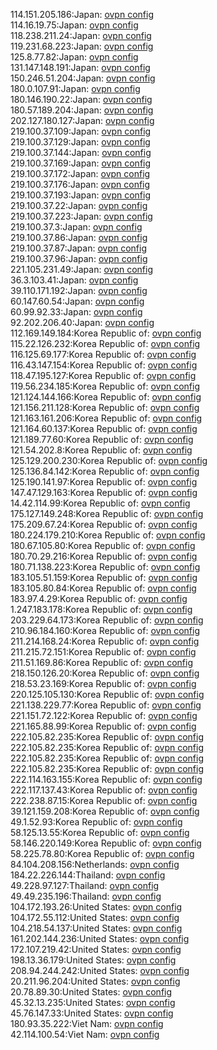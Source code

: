 114.151.205.186:Japan: [ovpn config](vpn/114_151_205_186.ovpn)  
114.16.19.75:Japan: [ovpn config](vpn/114_16_19_75.ovpn)  
118.238.211.24:Japan: [ovpn config](vpn/118_238_211_24.ovpn)  
119.231.68.223:Japan: [ovpn config](vpn/119_231_68_223.ovpn)  
125.8.77.82:Japan: [ovpn config](vpn/125_8_77_82.ovpn)  
131.147.148.191:Japan: [ovpn config](vpn/131_147_148_191.ovpn)  
150.246.51.204:Japan: [ovpn config](vpn/150_246_51_204.ovpn)  
180.0.107.91:Japan: [ovpn config](vpn/180_0_107_91.ovpn)  
180.146.190.22:Japan: [ovpn config](vpn/180_146_190_22.ovpn)  
180.57.189.204:Japan: [ovpn config](vpn/180_57_189_204.ovpn)  
202.127.180.127:Japan: [ovpn config](vpn/202_127_180_127.ovpn)  
219.100.37.109:Japan: [ovpn config](vpn/219_100_37_109.ovpn)  
219.100.37.129:Japan: [ovpn config](vpn/219_100_37_129.ovpn)  
219.100.37.144:Japan: [ovpn config](vpn/219_100_37_144.ovpn)  
219.100.37.169:Japan: [ovpn config](vpn/219_100_37_169.ovpn)  
219.100.37.172:Japan: [ovpn config](vpn/219_100_37_172.ovpn)  
219.100.37.176:Japan: [ovpn config](vpn/219_100_37_176.ovpn)  
219.100.37.193:Japan: [ovpn config](vpn/219_100_37_193.ovpn)  
219.100.37.22:Japan: [ovpn config](vpn/219_100_37_22.ovpn)  
219.100.37.223:Japan: [ovpn config](vpn/219_100_37_223.ovpn)  
219.100.37.3:Japan: [ovpn config](vpn/219_100_37_3.ovpn)  
219.100.37.86:Japan: [ovpn config](vpn/219_100_37_86.ovpn)  
219.100.37.87:Japan: [ovpn config](vpn/219_100_37_87.ovpn)  
219.100.37.96:Japan: [ovpn config](vpn/219_100_37_96.ovpn)  
221.105.231.49:Japan: [ovpn config](vpn/221_105_231_49.ovpn)  
36.3.103.41:Japan: [ovpn config](vpn/36_3_103_41.ovpn)  
39.110.171.192:Japan: [ovpn config](vpn/39_110_171_192.ovpn)  
60.147.60.54:Japan: [ovpn config](vpn/60_147_60_54.ovpn)  
60.99.92.33:Japan: [ovpn config](vpn/60_99_92_33.ovpn)  
92.202.206.40:Japan: [ovpn config](vpn/92_202_206_40.ovpn)  
112.169.149.184:Korea Republic of: [ovpn config](vpn/112_169_149_184.ovpn)  
115.22.126.232:Korea Republic of: [ovpn config](vpn/115_22_126_232.ovpn)  
116.125.69.177:Korea Republic of: [ovpn config](vpn/116_125_69_177.ovpn)  
116.43.147.154:Korea Republic of: [ovpn config](vpn/116_43_147_154.ovpn)  
118.47.195.127:Korea Republic of: [ovpn config](vpn/118_47_195_127.ovpn)  
119.56.234.185:Korea Republic of: [ovpn config](vpn/119_56_234_185.ovpn)  
121.124.144.166:Korea Republic of: [ovpn config](vpn/121_124_144_166.ovpn)  
121.156.211.128:Korea Republic of: [ovpn config](vpn/121_156_211_128.ovpn)  
121.163.161.206:Korea Republic of: [ovpn config](vpn/121_163_161_206.ovpn)  
121.164.60.137:Korea Republic of: [ovpn config](vpn/121_164_60_137.ovpn)  
121.189.77.60:Korea Republic of: [ovpn config](vpn/121_189_77_60.ovpn)  
121.54.202.8:Korea Republic of: [ovpn config](vpn/121_54_202_8.ovpn)  
125.129.200.230:Korea Republic of: [ovpn config](vpn/125_129_200_230.ovpn)  
125.136.84.142:Korea Republic of: [ovpn config](vpn/125_136_84_142.ovpn)  
125.190.141.97:Korea Republic of: [ovpn config](vpn/125_190_141_97.ovpn)  
147.47.129.163:Korea Republic of: [ovpn config](vpn/147_47_129_163.ovpn)  
14.42.114.99:Korea Republic of: [ovpn config](vpn/14_42_114_99.ovpn)  
175.127.149.248:Korea Republic of: [ovpn config](vpn/175_127_149_248.ovpn)  
175.209.67.24:Korea Republic of: [ovpn config](vpn/175_209_67_24.ovpn)  
180.224.179.210:Korea Republic of: [ovpn config](vpn/180_224_179_210.ovpn)  
180.67.105.80:Korea Republic of: [ovpn config](vpn/180_67_105_80.ovpn)  
180.70.29.216:Korea Republic of: [ovpn config](vpn/180_70_29_216.ovpn)  
180.71.138.223:Korea Republic of: [ovpn config](vpn/180_71_138_223.ovpn)  
183.105.51.159:Korea Republic of: [ovpn config](vpn/183_105_51_159.ovpn)  
183.105.80.84:Korea Republic of: [ovpn config](vpn/183_105_80_84.ovpn)  
183.97.4.29:Korea Republic of: [ovpn config](vpn/183_97_4_29.ovpn)  
1.247.183.178:Korea Republic of: [ovpn config](vpn/1_247_183_178.ovpn)  
203.229.64.173:Korea Republic of: [ovpn config](vpn/203_229_64_173.ovpn)  
210.96.184.160:Korea Republic of: [ovpn config](vpn/210_96_184_160.ovpn)  
211.214.168.24:Korea Republic of: [ovpn config](vpn/211_214_168_24.ovpn)  
211.215.72.151:Korea Republic of: [ovpn config](vpn/211_215_72_151.ovpn)  
211.51.169.86:Korea Republic of: [ovpn config](vpn/211_51_169_86.ovpn)  
218.150.126.20:Korea Republic of: [ovpn config](vpn/218_150_126_20.ovpn)  
218.53.23.169:Korea Republic of: [ovpn config](vpn/218_53_23_169.ovpn)  
220.125.105.130:Korea Republic of: [ovpn config](vpn/220_125_105_130.ovpn)  
221.138.229.77:Korea Republic of: [ovpn config](vpn/221_138_229_77.ovpn)  
221.151.72.122:Korea Republic of: [ovpn config](vpn/221_151_72_122.ovpn)  
221.165.88.99:Korea Republic of: [ovpn config](vpn/221_165_88_99.ovpn)  
222.105.82.235:Korea Republic of: [ovpn config](vpn/222_105_82_235.ovpn)  
222.105.82.235:Korea Republic of: [ovpn config](vpn/222_105_82_235.ovpn)  
222.105.82.235:Korea Republic of: [ovpn config](vpn/222_105_82_235.ovpn)  
222.105.82.235:Korea Republic of: [ovpn config](vpn/222_105_82_235.ovpn)  
222.114.163.155:Korea Republic of: [ovpn config](vpn/222_114_163_155.ovpn)  
222.117.137.43:Korea Republic of: [ovpn config](vpn/222_117_137_43.ovpn)  
222.238.87.15:Korea Republic of: [ovpn config](vpn/222_238_87_15.ovpn)  
39.121.159.208:Korea Republic of: [ovpn config](vpn/39_121_159_208.ovpn)  
49.1.52.93:Korea Republic of: [ovpn config](vpn/49_1_52_93.ovpn)  
58.125.13.55:Korea Republic of: [ovpn config](vpn/58_125_13_55.ovpn)  
58.146.220.149:Korea Republic of: [ovpn config](vpn/58_146_220_149.ovpn)  
58.225.78.80:Korea Republic of: [ovpn config](vpn/58_225_78_80.ovpn)  
84.104.208.156:Netherlands: [ovpn config](vpn/84_104_208_156.ovpn)  
184.22.226.144:Thailand: [ovpn config](vpn/184_22_226_144.ovpn)  
49.228.97.127:Thailand: [ovpn config](vpn/49_228_97_127.ovpn)  
49.49.235.196:Thailand: [ovpn config](vpn/49_49_235_196.ovpn)  
104.172.193.26:United States: [ovpn config](vpn/104_172_193_26.ovpn)  
104.172.55.112:United States: [ovpn config](vpn/104_172_55_112.ovpn)  
104.218.54.137:United States: [ovpn config](vpn/104_218_54_137.ovpn)  
161.202.144.236:United States: [ovpn config](vpn/161_202_144_236.ovpn)  
172.107.219.42:United States: [ovpn config](vpn/172_107_219_42.ovpn)  
198.13.36.179:United States: [ovpn config](vpn/198_13_36_179.ovpn)  
208.94.244.242:United States: [ovpn config](vpn/208_94_244_242.ovpn)  
20.211.96.204:United States: [ovpn config](vpn/20_211_96_204.ovpn)  
20.78.89.30:United States: [ovpn config](vpn/20_78_89_30.ovpn)  
45.32.13.235:United States: [ovpn config](vpn/45_32_13_235.ovpn)  
45.76.147.33:United States: [ovpn config](vpn/45_76_147_33.ovpn)  
180.93.35.222:Viet Nam: [ovpn config](vpn/180_93_35_222.ovpn)  
42.114.100.54:Viet Nam: [ovpn config](vpn/42_114_100_54.ovpn)  

